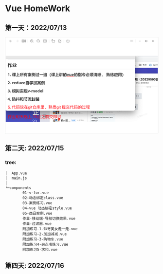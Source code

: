 # Vue HomeWork  
## 第一天：2022/07/13 
![day01](/src/assets/day01.png "day01")

## 第二天: 2022/07/15  
### tree:
```
│  App.vue
│  main.js
│
└─components
        01-v-for.vue
        02-动态绑定class.vue
        03-案例练习.vue
        04-vue 动态绑定style.vue
        05-商品案例.vue
        作业-移动端-导航切换效果.vue
        作业-过滤器.vue
        附加练习-1-帅哥美女走一走.vue
        附加练习-2-加加减减.vue
        附加练习-3-购物车.vue
        附加练习4-买点书练习.vue
        附加练习5-求和.vue
```

## 第四天: 2022/07/16
